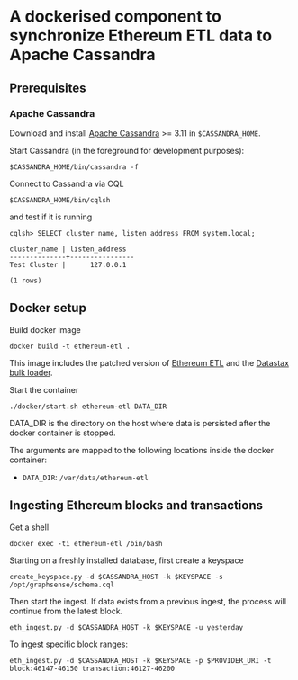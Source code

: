 # A dockerised component to synchronize Ethereum ETL data to Apache Cassandra

## Prerequisites
### Apache Cassandra

Download and install [Apache Cassandra][apache-cassandra] >= 3.11
in `$CASSANDRA_HOME`.

Start Cassandra (in the foreground for development purposes):

    $CASSANDRA_HOME/bin/cassandra -f

Connect to Cassandra via CQL

    $CASSANDRA_HOME/bin/cqlsh

and test if it is running

    cqlsh> SELECT cluster_name, listen_address FROM system.local;

    cluster_name | listen_address
    --------------+----------------
    Test Cluster |      127.0.0.1

    (1 rows)



## Docker setup

Build docker image

```
docker build -t ethereum-etl .
```

This image includes the patched version of [Ethereum ETL][ethereum-etl] and the [Datastax bulk loader][dsbulk]. 

Start the container
```
./docker/start.sh ethereum-etl DATA_DIR
```

DATA_DIR is the directory on the host where data is persisted after the docker container is stopped.

The arguments are mapped to the following locations inside the docker container:

- `DATA_DIR`: `/var/data/ethereum-etl`


## Ingesting Ethereum blocks and transactions

Get a shell

```
docker exec -ti ethereum-etl /bin/bash
```

Starting on a freshly installed database, first create a keyspace

```
create_keyspace.py -d $CASSANDRA_HOST -k $KEYSPACE -s /opt/graphsense/schema.cql
```

Then start the ingest. If data exists from a previous ingest, the process will continue from the latest block.

```
eth_ingest.py -d $CASSANDRA_HOST -k $KEYSPACE -u yesterday
```

To ingest specific block ranges:

```
eth_ingest.py -d $CASSANDRA_HOST -k $KEYSPACE -p $PROVIDER_URI -t block:46147-46150 transaction:46127-46200 
```


[ethereum-etl]: https://github.com/graphsense/ethereum-etl
[dsbulk]: https://github.com/datastax/dsbulk
[apache-cassandra]: http://cassandra.apache.org/download
